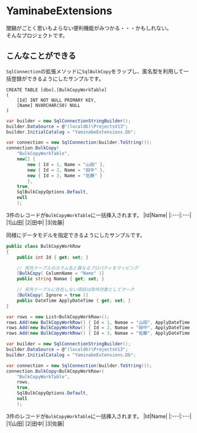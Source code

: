 # YaminabeExtensions

闇鍋がごとく思いもよらない便利機能がみつかる・・・かもしれない。  
そんなプロジェクトです。

## こんなことができる

`SqlConnection`の拡張メソッドに`SqlBulkCopy`をラップし、匿名型を利用して一括登録ができるようにしたサンプルです。

```tsql
CREATE TABLE [dbo].[BulkCopyWorkTable]
(
    [Id] INT NOT NULL PRIMARY KEY, 
    [Name] NVARCHAR(50) NULL
)
```

```c#
var builder = new SqlConnectionStringBuilder();
builder.DataSource = @"(localdb)\ProjectsV13";
builder.InitialCatalog = "YaminabeExtensions.Db";

var connection = new SqlConnection(builder.ToString());
connection.BulkCopy(
    "BulkCopyWorkTable",
    new[] {
        new { Id = 1, Name = "山田" },
        new { Id = 2, Name = "田中" },
        new { Id = 3, Name = "佐藤" }
        },
    true,
    SqlBulkCopyOptions.Default,
    null
    );
```

3件のレコードが`BulkCopyWorkTable`に一括挿入されます。
|Id|Name|
|:---|:---|
|1|山田|
|2|田中|
|3|佐藤|

同様にデータモデルを指定できるようにしたサンプルです。

```c#
public class BulkCopyWorkRow
{
    public int Id { get; set; }

    // 宛先テーブルのカラム名と異なるプロパティをマッピング
    [BulkCopy( ColumnName = "Name" )]
    public string Namae { get; set; }

    // 宛先テーブルに存在しない項目は除外対象としてマーク
    [BulkCopy( Ignore = true )]
    public DateTime ApplyDateTime { get; set; }
}
```
```c#
var rows = new List<BulkCopyWorkRow>();
rows.Add(new BulkCopyWorkRow() { Id = 1, Namae = "山田", ApplyDateTime = DateTime.Now });
rows.Add(new BulkCopyWorkRow() { Id = 2, Namae = "田中", ApplyDateTime = DateTime.Now });
rows.Add(new BulkCopyWorkRow() { Id = 3, Namae = "佐藤", ApplyDateTime = DateTime.Now });

var builder = new SqlConnectionStringBuilder();
builder.DataSource = @"(localdb)\ProjectsV13";
builder.InitialCatalog = "YaminabeExtensions.Db";

var connection = new SqlConnection(builder.ToString());
connection.BulkCopy<BulkCopyWorkRow>(
    "BulkCopyWorkTable",
    rows,
    true,
    SqlBulkCopyOptions.Default,
    null
    );
```

3件のレコードが`BulkCopyWorkTable`に一括挿入されます。
|Id|Name|
|:---|:---|
|1|山田|
|2|田中|
|3|佐藤|
